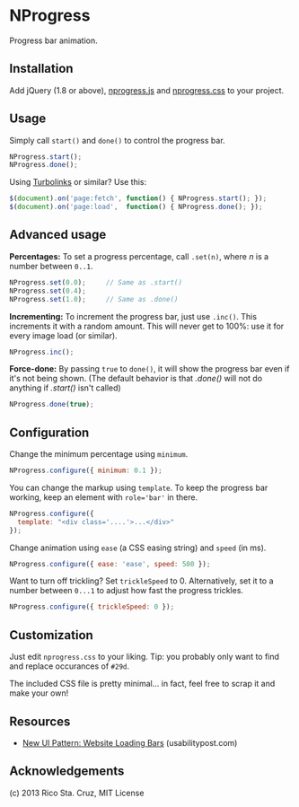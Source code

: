 NProgress
=========

Progress bar animation.

Installation
------------

Add jQuery (1.8 or above), [nprogress.js] and [nprogress.css] to your project.

Usage
-----

Simply call `start()` and `done()` to control the progress bar.

~~~ js
NProgress.start();
NProgress.done();
~~~

Using [Turbolinks] or similar? Use this:

~~~ js
$(document).on('page:fetch', function() { NProgress.start(); });
$(document).on('page:load',  function() { NProgress.done(); });
~~~

Advanced usage
--------------

__Percentages:__ To set a progress percentage, call `.set(n)`, where *n* is a
number between `0..1`.

~~~ js
NProgress.set(0.0);     // Same as .start()
NProgress.set(0.4);
NProgress.set(1.0);     // Same as .done()
~~~

__Incrementing:__ To increment the progress bar, just use `.inc()`. This
increments it with a random amount. This will never get to 100%: use it for
every image load (or similar).

~~~ js
NProgress.inc();
~~~

__Force-done:__ By passing `true` to `done()`, it will show the progress bar
even if it's not being shown. (The default behavior is that *.done()* will not
    do anything if *.start()* isn't called)

~~~ js
NProgress.done(true);
~~~

Configuration
-------------

Change the minimum percentage using `minimum`.

~~~ js
NProgress.configure({ minimum: 0.1 });
~~~

You can change the markup using `template`. To keep the progress
bar working, keep an element with `role='bar'` in there.

~~~ js
NProgress.configure({
  template: "<div class='....'>...</div>"
});
~~~

Change animation using `ease` (a CSS easing string) and `speed` (in ms).

~~~ js
NProgress.configure({ ease: 'ease', speed: 500 });
~~~

Want to turn off trickling? Set `trickleSpeed` to 0. Alternatively, set it to a
number between `0...1` to adjust how fast the progress trickles.

~~~ js
NProgress.configure({ trickleSpeed: 0 });
~~~

Customization
-------------

Just edit `nprogress.css` to your liking. Tip: you probably only want to find
and replace occurances of `#29d`.

The included CSS file is pretty minimal... in fact, feel free to scrap it and
make your own!

Resources
---------

 * [New UI Pattern: Website Loading
 Bars](http://www.usabilitypost.com/2013/08/19/new-ui-pattern-website-loading-bars/) (usabilitypost.com)

Acknowledgements
----------------

(c) 2013 Rico Sta. Cruz, MIT License

[Turbolinks]: https://github.com/rails/turbolinks
[nprogress.js]: nprogress.js
[nprogress.css]: nprogress.css

